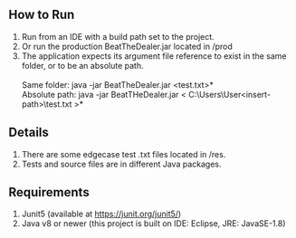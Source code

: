 ## How to Run

1. Run from an IDE with a build path set to the project.<br>
2. Or run the production BeatTheDealer.jar located in /prod <br>
3. The application expects its argument file reference to exist in the same folder, or to be an absolute path.
<br><br>
Same folder: java -jar BeatTheDealer.jar <test.txt>* <br>
Absolute path: java -jar BeatTHeDealer.jar < C:\Users\User\<insert-path>\test.txt >* <br>

## Details

1. There are some edgecase test .txt files located in /res. <br>
2. Tests and source files are in different Java packages.

## Requirements

1. Junit5 (available at https://junit.org/junit5/)<br>
2. Java v8 or newer (this project is built on IDE: Eclipse, JRE: JavaSE-1.8)<br>
